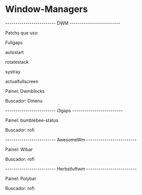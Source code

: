 # Window-Managers

------------------------- DWM -------------------------

Patchs que uso:

Fullgaps

autostart

rotatestack

systray

actualfullscreen




Painel: Dwmblocks

Buscador: Dmenu

------------------------- i3gaps -------------------------

Painel: bumblebee-status

Buscador: rofi

------------------------- AwesomeWm -------------------------

Painel: Wibar

Buscador: rofi

------------------------- Herbstluftwm ------------------------- 

Painel: Polybar

Buscador: rofi



